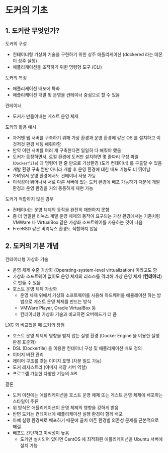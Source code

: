 # 도커의 기초

## 1. 도커란 무엇인가?

도커의 구성
- 컨테이너형 가상화 기술을 구현하기 위한 상주 애플리케이션 (dockered 라는 데몬이 상주 실행)
- 애플리케이션을 조작하기 위한 명령형 도구 (CLI)

도커의 특징
- 애플리케이션 배포에 특화
- 애플리케이션 개발 및 운영을 컨테이너 중심으로 할 수 있음

컨테이너
- 도커가 만들어내는 게스트 운영 체제

도커의 활용 예시
- 과거엔 웹 서버를 구축하기 위해 가상 환경과 운영 환경에 같은 OS 를 설치하고 이것저것 환경 세팅 해줘야함
- 만약 이런 서버를 여러 개 구축한다면 일일히 다 해줘야 했음
- 도커가 등장하면서, 로컬 환경에 도커만 설치하면 몇 줄짜리 구성 파일 (`Dockerfile`) 과 명령어 한 줄 만으로 가상환경 (도커 컨테이너) 를 구출할 수 있음
- 개발 환경 구축 뿐만 아니라 개발 후 운영 환경에 대한 배포 기능도 더 뛰어남
- 가벼워서 운영 환경에서도 컨테이너 사용 가능
- 이식성이 뛰어나서 서로 다른 서버에 있는 도커 환경에 배포 가능하기 때문에 개발 환경과 운영 환경을 거의 동등하게 재현 가능

도커가 적합하지 않은 경우
- 컨테이너는 운영 체제의 동작을 완전히 재현하지 못함
- 좀 더 엄밀한 리눅스 계열 운영 체제의 동작이 요구되는 가상 환경에서는 기존처럼 VMWare 나 VirtualBox 같은 가상화 소프트웨어를 사용하는 것이 나음
- FreeBSD 같은 비리눅스 환경도 적합하지 않음

## 2. 도커의 기본 개념

컨테이너형 가상화 기술
- 운영 체제 수준 가상화 (Operating-system-level virtualization) 이라고도 함
- 가상화 소프트웨어 없이도 운영 체제의 리소스를 격리해 가상 운영 체제 (**컨테이너**) 로 만들 수 있음
- 호스트 운영 체제 가상화
  - 운영 체제 위에서 가상화 소프트웨어를 사용해 하드웨어를 에뮬레이션 하는 방법으로 게스트 운영 체제를 만드는 방식
  - VMWare Player, Oracle VirtualBox 등
  - 컨테이너형 가상화 기술과 비교하면 오버헤드가 더 큼

LXC 와 비교했을 때 도커의 장점
- 호스트 운영 체제의 영향을 받지 않는 실행 환경 (Docker Engine 을 이용한 실행 환경 표준화)
- DSL (Dockerfile) 을 이용한 컨테이너 구성 및 애플리케이션 배포 정의
- 이미지 버전 관리
- 레이어 구조를 갖는 이미지 포맷 (차분 빌드 가능)
- 도커 레지스트리 (이미지 저장 서버 역할)
- 프로그램 가능한 다양한 기능의 API

결론
- 도커 이전에는 애플리케이션을 호스트 운영 체제 또는 게스트 운영 체제에 배포하는 스타일이 주류
- 위 방식은 애플리케이션이 운영 체제의 영향을 강하게 받음
- 반면 도커는 컨테이너에 애플리케이션 실행 환경이 함께 배포
- 아예 실행 환경째로 배포하기 때문에 골치 아픈 환경별 의존성 문제를 근본적으로 해결
- 배포도 간단하고 이식성이 높음
  - 도커만 설치되어 있다면 CentOS 에 최적화된 애플리케이션을 Ubuntu 서버에 설치 가능